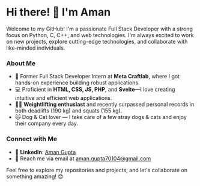 # Hi there! 👋 I'm Aman

Welcome to my GitHub! I'm a passionate Full Stack Developer with a strong focus on Python, C, C++, and web technologies. I'm always excited to work on new projects, explore cutting-edge technologies, and collaborate with like-minded individuals.

### About Me
- 🌱 Former Full Stack Developer Intern at **Meta Craftlab**, where I got hands-on experience building robust applications.
- 💻 Proficient in **HTML, CSS, JS, PHP**, and **Svelte**—I love creating intuitive and efficient web applications.
- 🏋️‍♂️ **Weightlifting enthusiast** and recently surpassed personal records in both deadlifts (190 kg) and squats (155 kg).
- 🐱 Dog & Cat lover — I take care of a few stray dogs & cats and enjoy their company every day.
  
### Connect with Me
- 🔗 **LinkedIn**: [Aman Gupta](https://www.linkedin.com/in/amvic7/)
- 📧 Reach me via email at aman.gupta70104@gmail.com

Feel free to explore my repositories and projects, and let's collaborate on something amazing! 😊
